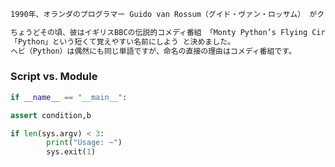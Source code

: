 
```txt
1990年、オランダのプログラマー Guido van Rossum（グイド・ヴァン・ロッサム） がクリスマス休暇中に趣味で新しいスクリプト言語を作り始めました。

ちょうどその頃、彼はイギリスBBCの伝説的コメディ番組 「Monty Python’s Flying Circus」 の脚本集を読んでいて、番組のファンだったため、
「Python」という短くて覚えやすい名前にしよう と決めました。
ヘビ（Python）は偶然にも同じ単語ですが、命名の直接の理由はコメディ番組です。
```

### Script vs. Module

```python
if __name__ == "__main__":
```


```python
assert condition,b
```

```python
if len(sys.argv) < 3:
        print("Usage: ~")
        sys.exit(1)
```



